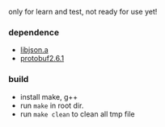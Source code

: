 only for learn and test, not ready for use yet!

### dependence
* [libjson.a](http://sourceforge.net/projects/libjson/)
* [protobuf2.6.1](https://github.com/google/protobuf/releases/download/v2.6.1/protobuf-2.6.1.zip)

### build
* install make, g++
* run `make` in root dir.
* run `make clean` to clean all tmp file

